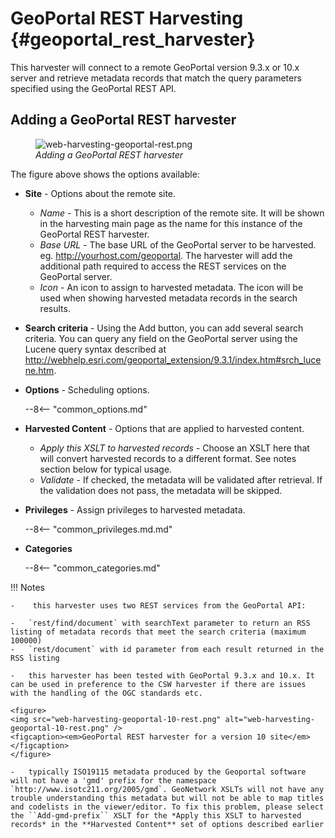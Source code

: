 # GeoPortal REST Harvesting {#geoportal_rest_harvester}

This harvester will connect to a remote GeoPortal version 9.3.x or 10.x server and retrieve metadata records that match the query parameters specified using the GeoPortal REST API.

## Adding a GeoPortal REST harvester

<figure>
<img src="web-harvesting-geoportal-rest.png" alt="web-harvesting-geoportal-rest.png" />
<figcaption><em>Adding a GeoPortal REST harvester</em></figcaption>
</figure>

The figure above shows the options available:

-   **Site** - Options about the remote site.

    -   *Name* - This is a short description of the remote site. It will be shown in the harvesting main page as the name for this instance of the GeoPortal REST harvester.
    -   *Base URL* - The base URL of the GeoPortal server to be harvested. eg. <http://yourhost.com/geoportal>. The harvester will add the additional path required to access the REST services on the GeoPortal server.
    -   *Icon* - An icon to assign to harvested metadata. The icon will be used when showing harvested metadata records in the search results.

-   **Search criteria** - Using the Add button, you can add several search criteria. You can query any field on the GeoPortal server using the Lucene query syntax described at <http://webhelp.esri.com/geoportal_extension/9.3.1/index.htm#srch_lucene.htm>.

-   **Options** - Scheduling options.

    --8<-- "common_options.md"

-   **Harvested Content** - Options that are applied to harvested content.
    -   *Apply this XSLT to harvested records* - Choose an XSLT here that will convert harvested records to a different format. See notes section below for typical usage.
    -   *Validate* - If checked, the metadata will be validated after retrieval. If the validation does not pass, the metadata will be skipped.
-   **Privileges** - Assign privileges to harvested metadata.

    --8<-- "common_privileges.md.md"

-   **Categories**

    --8<-- "common_categories.md"

!!! Notes
   
    -    this harvester uses two REST services from the GeoPortal API:

    -   `rest/find/document` with searchText parameter to return an RSS listing of metadata records that meet the search criteria (maximum 100000)
    -   `rest/document` with id parameter from each result returned in the RSS listing

    -   this harvester has been tested with GeoPortal 9.3.x and 10.x. It can be used in preference to the CSW harvester if there are issues with the handling of the OGC standards etc.

    <figure>
    <img src="web-harvesting-geoportal-10-rest.png" alt="web-harvesting-geoportal-10-rest.png" />
    <figcaption><em>GeoPortal REST harvester for a version 10 site</em></figcaption>
    </figure>

    -   typically ISO19115 metadata produced by the Geoportal software will not have a 'gmd' prefix for the namespace `http://www.isotc211.org/2005/gmd`. GeoNetwork XSLTs will not have any trouble understanding this metadata but will not be able to map titles and codelists in the viewer/editor. To fix this problem, please select the ``Add-gmd-prefix`` XSLT for the *Apply this XSLT to harvested records* in the **Harvested Content** set of options described earlier

